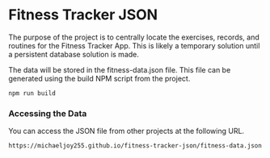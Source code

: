 # Fitness Tracker JSON

The purpose of the project is to centrally locate the exercises, records, and routines for the Fitness Tracker App. This is likely a temporary solution until a persistent database solution is made.

The data will be stored in the fitness-data.json file. This file can be generated using the build NPM script from the project.

```
npm run build
```

### Accessing the Data

You can access the JSON file from other projects at the following URL.

```
https://michaeljoy255.github.io/fitness-tracker-json/fitness-data.json
```
